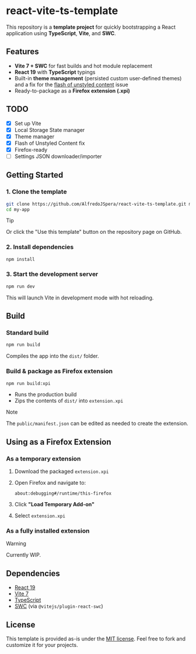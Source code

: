 # react-vite-ts-template

This repository is a **template project** for quickly bootstrapping a React application using **TypeScript**, **Vite**, and **SWC**.

## Features

-   **Vite 7 + SWC** for fast builds and hot module replacement
-   **React 19** with **TypeScript** typings
-   Built-in **theme management** (persisted custom user-defined themes) and a fix for the [flash of unstyled content](https://en.wikipedia.org/wiki/Flash_of_unstyled_content) issue
-   Ready-to-package as a **Firefox extension (.xpi)**

## TODO

-   [x] Set up Vite
-   [x] Local Storage State manager
-   [x] Theme manager
-   [x] Flash of Unstyled Content fix
-   [x] Firefox-ready
-   [ ] Settings JSON downloader/importer

## Getting Started

### 1. Clone the template

```bash
git clone https://github.com/AlfredoJSpera/react-vite-ts-template.git my-app
cd my-app
```

> [!TIP]
> Or click the "Use this template" button on the repository page on GitHub.

### 2. Install dependencies

```bash
npm install
```

### 3. Start the development server

```bash
npm run dev
```

This will launch Vite in development mode with hot reloading.

## Build

### Standard build

```bash
npm run build
```

Compiles the app into the `dist/` folder.

### Build & package as Firefox extension

```bash
npm run build:xpi
```

-   Runs the production build
-   Zips the contents of `dist/` into `extension.xpi`

> [!NOTE]
> The `public/manifest.json` can be edited as needed to create the extension.

## Using as a Firefox Extension

### As a temporary extension

1. Download the packaged `extension.xpi`
2. Open Firefox and navigate to:

    ```
    about:debugging#/runtime/this-firefox
    ```

3. Click **"Load Temporary Add-on"**
4. Select `extension.xpi`

### As a fully installed extension

> [!WARNING]
> Currently WIP.

## Dependencies

-   [React 19](https://react.dev/)
-   [Vite 7](https://vitejs.dev/)
-   [TypeScript](https://www.typescriptlang.org/)
-   [SWC](https://swc.rs/) (via `@vitejs/plugin-react-swc`)

## License

This template is provided as-is under the [MIT license](LICENSE). Feel free to fork and customize it for your projects.
